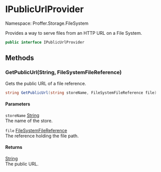 # IPublicUrlProvider

Namespace: Proffer.Storage.FileSystem

Provides a way to serve files from an HTTP URL on a File System.

```csharp
public interface IPublicUrlProvider
```

## Methods

### **GetPublicUrl(String, FileSystemFileReference)**

Gets the public URL of a file reference.

```csharp
string GetPublicUrl(string storeName, FileSystemFileReference file)
```

#### Parameters

`storeName` [String](https://docs.microsoft.com/en-us/dotnet/api/system.string)<br>
The name of the store.

`file` [FileSystemFileReference](./proffer.storage.filesystem.internal.filesystemfilereference.md)<br>
The reference holding the file path.

#### Returns

[String](https://docs.microsoft.com/en-us/dotnet/api/system.string)<br>
The public URL.
